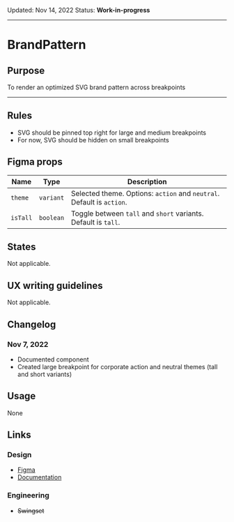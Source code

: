 Updated: Nov 14, 2022
Status: **Work-in-progress**

---

# BrandPattern

## Purpose

To render an optimized SVG brand pattern across breakpoints

---

## Rules

- SVG should be pinned top right for large and medium breakpoints
- For now, SVG should be hidden on small breakpoints

## Figma props

| Name     | Type      | Description                                                           |
| -------- | --------- | --------------------------------------------------------------------- |
| `theme`  | `variant` | Selected theme. Options: `action` and `neutral`. Default is `action`. |
| `isTall` | `boolean` | Toggle between `tall` and `short` variants. Default is `tall`.        |

## States

Not applicable.

## UX writing guidelines

Not applicable.

## Changelog

### Nov 7, 2022

- Documented component
- Created large breakpoint for corporate action and neutral themes (tall and short variants)

## Usage

None

## Links

### Design

- [Figma](https://www.figma.com/file/7cYgDM618stjYUHDqAfRec/Components?node-id=2303%3A11771)
- [Documentation](https://hashicorp-wpl-documentation.vercel.app/components/brand-pattern)

### Engineering

- ~~Swingset~~
